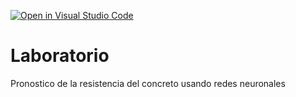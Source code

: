 [![Open in Visual Studio Code](https://classroom.github.com/assets/open-in-vscode-718a45dd9cf7e7f842a935f5ebbe5719a5e09af4491e668f4dbf3b35d5cca122.svg)](https://classroom.github.com/online_ide?assignment_repo_id=13090864&assignment_repo_type=AssignmentRepo)
# Laboratorio
Pronostico de la resistencia del concreto usando redes neuronales
